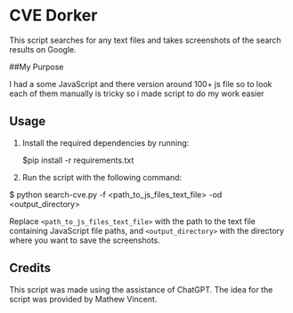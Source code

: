 # CVE Dorker

This script searches for any text files and takes screenshots of the search results on Google.

##My Purpose

I had a some JavaScript and there version around 100+ js file so to look each of them manually is tricky so i made script to do my work easier

## Usage

1. Install the required dependencies by running:

   $pip install -r requirements.txt
   
2. Run the script with the following command:
   
  $ python search-cve.py -f <path_to_js_files_text_file> -od <output_directory>

Replace `<path_to_js_files_text_file>` with the path to the text file containing JavaScript file paths, and `<output_directory>` with the directory where you want to save the screenshots.



## Credits

This script was made using the assistance of ChatGPT. The idea for the script was provided by Mathew Vincent.
